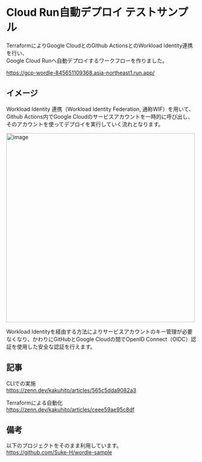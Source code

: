 # Cloud Run自動デプロイ テストサンプル

TerraformによりGoogle CloudとのGithub ActionsとのWorkload Identity連携を行い、  
Google Cloud Runへ自動デプロイするワークフローを作りました。 

https://gcp-wordle-845651109368.asia-northeast1.run.app/

## イメージ

Workload Identity 連携（Workload Identity Federation, 通称WIF）を用いて、Github Actions内でGoogle Cloudのサービスアカウントを一時的に呼び出し、そのアカウントを使ってデプロイを実行していく流れとなります。  

<img src="https://github.com/user-attachments/assets/b291b112-d1b2-4fde-af11-459dffa79346" alt="image" width="500" />

Workload Identityを経由する方法によりサービスアカウントのキー管理が必要なくなり、かわりにGitHubとGoogle Cloudの間でOpenID Connect（OIDC）認証を使用した安全な認証を行えます。

## 記事

CLIでの実施  
https://zenn.dev/kakuhito/articles/565c5dda9082a3

Terraformによる自動化  
https://zenn.dev/kakuhito/articles/ceee59ae95c8df

## 備考
以下のプロジェクトをそのまま利用しています。  
https://github.com/Suke-H/wordle-sample


